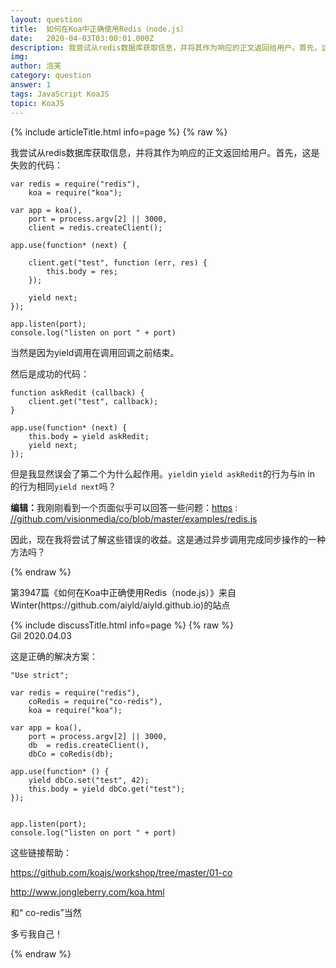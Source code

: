 ```yaml
---
layout: question
title:  如何在Koa中正确使用Redis（node.js）
date:   2020-04-03T03:00:01.000Z
description: 我尝试从redis数据库获取信息，并将其作为响应的正文返回给用户。首先，这是失败的代码：var redis = require("redis"), ...
img: 
author: 泡芙
category: question
answer: 1
tags: JavaScript KoaJS
topic: KoaJS
---
```

<div class="article-root">
  <div class="article">
    {% include articleTitle.html info=page %}
    {% raw %}
    <div class="article-content"><p><font style="vertical-align: inherit;"><font style="vertical-align: inherit;">我尝试从redis数据库获取信息，并将其作为响应的正文返回给用户。</font><font style="vertical-align: inherit;">首先，这是失败的代码：</font></font></p>

<pre><code>var redis = require("redis"),<font></font>
    koa = require("koa");<font></font>
<font></font>
var app = koa(),<font></font>
    port = process.argv[2] || 3000,<font></font>
    client = redis.createClient();<font></font>
<font></font>
app.use(function* (next) {<font></font>
<font></font>
    client.get("test", function (err, res) {<font></font>
        this.body = res;<font></font>
    });<font></font>
<font></font>
    yield next;<font></font>
});<font></font>
<font></font>
app.listen(port);<font></font>
console.log("listen on port " + port)<font></font>
</code></pre>

<p><font style="vertical-align: inherit;"><font style="vertical-align: inherit;">当然是因为yield调用在调用回调之前结束。</font></font></p>

<p><font style="vertical-align: inherit;"><font style="vertical-align: inherit;">然后是成功的代码：</font></font></p>

<pre><code>function askRedit (callback) {<font></font>
    client.get("test", callback);<font></font>
}<font></font>
<font></font>
app.use(function* (next) {<font></font>
    this.body = yield askRedit;<font></font>
    yield next;<font></font>
});<font></font>
</code></pre>

<p><font style="vertical-align: inherit;"><font style="vertical-align: inherit;">但是我显然误会了第二个为什么起作用。</font></font><code>yield</code><font style="vertical-align: inherit;"><font style="vertical-align: inherit;">in </font></font><code>yield askRedit</code><font style="vertical-align: inherit;"><font style="vertical-align: inherit;">的行为</font><font style="vertical-align: inherit;">与</font><font style="vertical-align: inherit;">in in </font><font style="vertical-align: inherit;">的行为相同</font></font><code>yield next</code><font style="vertical-align: inherit;"><font style="vertical-align: inherit;">吗？</font></font></p>

<p><strong><font style="vertical-align: inherit;"><font style="vertical-align: inherit;">编辑：</font></font></strong><font style="vertical-align: inherit;"><font style="vertical-align: inherit;">我刚刚看到一个页面似乎可以回答一些问题：</font><a href="https://github.com/visionmedia/co/blob/master/examples/redis.js"><font style="vertical-align: inherit;">https</font></a><font style="vertical-align: inherit;"> : </font></font><a href="https://github.com/visionmedia/co/blob/master/examples/redis.js"><font style="vertical-align: inherit;"><font style="vertical-align: inherit;">//github.com/visionmedia/co/blob/master/examples/redis.js</font></font></a></p>

<p><font style="vertical-align: inherit;"><font style="vertical-align: inherit;">因此，现在我将尝试了解这些错误的收益。这是通过异步调用完成同步操作的一种方法吗？</font></font></p></div>
    {% endraw %}
  </div>
  <p class="winter_mark">第3947篇《如何在Koa中正确使用Redis（node.js）》来自Winter(https://github.com/aiyld/aiyld.github.io)的站点</p>
  <div class="discuss-wrapper">
    {% include discussTitle.html info=page %}
    {% raw %}
    <div class="discuss-item">
        <div class="discuss-parent">
          <div class="discuss-meta">
            <span class="discuss-user">Gil</span>
            <span class="discuss-time">2020.04.03</span>
          </div>
          <div class="discuss-comment"><p><font style="vertical-align: inherit;"><font style="vertical-align: inherit;">这是正确的解决方案：</font></font></p>

<pre><code>"Use strict";<font></font>
<font></font>
var redis = require("redis"),<font></font>
    coRedis = require("co-redis"),<font></font>
    koa = require("koa");<font></font>
<font></font>
var app = koa(),<font></font>
    port = process.argv[2] || 3000,<font></font>
    db  = redis.createClient(),<font></font>
    dbCo = coRedis(db);<font></font>
<font></font>
app.use(function* () {<font></font>
    yield dbCo.set("test", 42);<font></font>
    this.body = yield dbCo.get("test");<font></font>
});<font></font>
<font></font>
<font></font>
app.listen(port);<font></font>
console.log("listen on port " + port)<font></font>
</code></pre>

<p><font style="vertical-align: inherit;"><font style="vertical-align: inherit;">这些链接帮助：</font></font></p>

<p><a href="https://github.com/koajs/workshop/tree/master/01-co" rel="noreferrer"><font style="vertical-align: inherit;"><font style="vertical-align: inherit;">https://github.com/koajs/workshop/tree/master/01-co</font></font></a></p>

<p><a href="http://www.jongleberry.com/koa.html" rel="noreferrer"><font style="vertical-align: inherit;"><font style="vertical-align: inherit;">http://www.jongleberry.com/koa.html</font></font></a></p>

<p><font style="vertical-align: inherit;"><font style="vertical-align: inherit;">和“ co-redis”当然 </font></font></p>

<p><font style="vertical-align: inherit;"><font style="vertical-align: inherit;">多亏我自己！ </font></font></p></div>
        </div></div>
    {% endraw %}
  </div>
<div>
